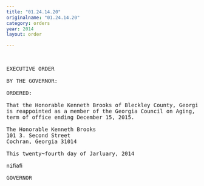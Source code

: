```yaml
---
title: "01.24.14.20"
originalname: "01.24.14.20"
category: orders
year: 2014
layout: order

---
```

<pre>
 

EXECUTIVE ORDER

BY THE GOVERNOR:

ORDERED:

That the Honorable Kenneth Brooks of Bleckley County, Georgia,
is reappointed as a member of the Georgia Council on Aging, for a
term of office ending December 15, 2015.

The Honorable Kenneth Brooks
101 3. Second Street
Cochran, Georgia 31014

This twenty~fourth day of Jarluary, 2014

niﬁaﬁ

GOVERNOR

</pre>
